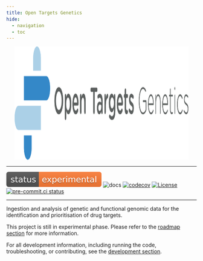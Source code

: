 ```yaml
---
title: Open Targets Genetics
hide:
  - navigation
  - toc
---
```


<p align="center">
  <img width="460" height="300" src="assets/imgs/Open_Targets_Genetics_Portal_Logo_v2_font.svg">
</p>
<style>
  .md-typeset h1,
  .md-content__button {
    display: none;
  }
</style>

---

[![status: experimental](https://github.com/GIScience/badges/raw/master/status/experimental.svg)](https://github.com/GIScience/badges#experimental)
![docs](https://github.com/opentargets/genetics_etl_python/actions/workflows/docs.yaml/badge.svg)
[![codecov](https://codecov.io/gh/opentargets/genetics_etl_python/branch/main/graph/badge.svg?token=5ixzgu8KFP)](https://codecov.io/gh/opentargets/genetics_etl_python)
[![License](https://img.shields.io/badge/License-Apache_2.0-blue.svg)](https://opensource.org/licenses/Apache-2.0)
[![pre-commit.ci status](https://results.pre-commit.ci/badge/github/opentargets/genetics_etl_python/main.svg)](https://results.pre-commit.ci/badge/github/opentargets/genetics_etl_python)

---

Ingestion and analysis of genetic and functional genomic data for the identification and prioritisation of drug targets.

This project is still in experimental phase. Please refer to the [roadmap section](roadmap.md) for more information.

For all development information, including running the code, troubleshooting, or contributing, see the [development section](development/_development.md).
